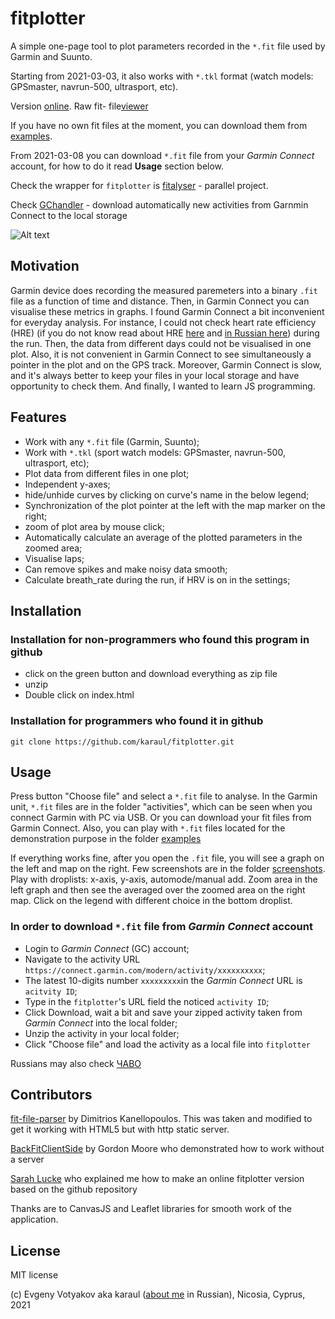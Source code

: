 # fitplotter

A simple one-page tool to plot parameters recorded in the `*.fit` file used by Garmin and Suunto.

Starting from 2021-03-03, it also works with `*.tkl` format (watch models: GPSmaster, navrun-500, ultrasport, etc).

Version [online](https://karaul.github.io/fitplotter). Raw fit- file[viewer](https://www.fitfileviewer.com/)

If you have no own fit files at the moment, you can download them from [examples](https://github.com/karaul/fitplotter/blob/main/examples/).

From 2021-03-08 you can download `*.fit` file from your _Garmin Connect_ account, for how to do it read  __Usage__ section below.

Check the wrapper for `fitplotter` is [fitalyser](https://github.com/karaul/fitalyser) - parallel project.

Check  [GChandler](https://github.com/karaul/gchandler) - download automatically new activities from Garnmin Connect to the local storage


![Alt text](https://github.com/karaul/fitplotter/blob/main/screenshots/screenshot.JPG?raw=true)

## Motivation

Garmin device does  recording the measured paremeters into a binary `.fit` file as a function of time and distance. Then, in Garmin Connect you can visualise these metrics in graphs. I found Garmin Connect a bit inconvenient for everyday analysis. For instance, I could not check heart rate efficiency (HRE) (if you do not know read about HRE [here](https://drive.google.com/file/d/17wK0y5p7rYlMRBogpZ9yicdnV191E1qx/view?usp=sharing) and  [in Russian here](https://grumbler.livejournal.com/104934.html)) during the run. Then, the data from different days could not be visualised in one plot. Also, it is not convenient in Garmin Connect to see simultaneously a pointer in the plot and on the GPS track. Moreover, Garmin Connect is slow, and it's always better to keep your files in your local storage and have opportunity to check them.  And finally, I wanted to learn JS programming.

## Features

- Work with any `*.fit` file (Garmin, Suunto);
- Work with `*.tkl` (sport watch models: GPSmaster, navrun-500, ultrasport, etc);
- Plot data from different files in one plot;
- Independent y-axes;
- hide/unhide curves by clicking on curve's name in the below legend;
- Synchronization of the plot pointer at the left with the map marker on the right;
- zoom of plot area by mouse click;
- Automatically calculate an average of the plotted parameters in the zoomed area;
- Visualise laps;
- Can remove spikes and  make noisy data smooth;
- Calculate breath_rate during the run, if HRV is on in the settings;

## Installation

### Installation for non-programmers who found this program in github

- click on the green button and download everything as zip file
- unzip
- Double click on index.html

### Installation for programmers who found it in github

`git clone https://github.com/karaul/fitplotter.git`

## Usage

Press button "Choose file" and select a `*.fit` file to analyse. In the Garmin unit,  `*.fit` files are in the folder "activities", which can be seen when you connect Garmin  with PC via USB. Or you can download your fit files from Garmin Connect. Also, you can play with `*.fit` files located for the demonstration purpose in the folder [examples](https://github.com/karaul/fitplotter/blob/main/examples/)

If everything works fine, after you open the `.fit` file, you will see a graph on the left and map on the right. Few screenshots are in the folder [screenshots](https://github.com/karaul/fitplotter/blob/main/screenshots/). Play with droplists: x-axis, y-axis, automode/manual add. Zoom area in the left graph and then see the averaged over the zoomed area on the right map. Click on the legend with different choice in the bottom droplist.

### In order to download `*.fit` file from _Garmin Connect_ account

- Login to _Garmin Connect_ (GC) account;
- Navigate to the activity URL `https://connect.garmin.com/modern/activity/xxxxxxxxxx`;
- The latest 10-digits number `xxxxxxxxx`in the _Garmin Connect_ URL is `acitvity ID`;
- Type in the `fitplotter`'s URL field the noticed `activity ID`;
- Click Download, wait a bit and save your zipped activity taken from _Garmin Connect_ into the local folder;
- Unzip the activity in your local folder;
- Click "Choose file" and load the activity as a local file into `fitplotter`

Russians may also check [ЧАВО](https://github.com/karaul/fitplotter/blob/main/screenshots/FAQ_ru.md)

## Contributors

[fit-file-parser](https://github.com/jimmykane/fit-parser) by Dimitrios Kanellopoulos. This  was taken and modified to get it working with HTML5 but with http static server.

[BackFitClientSide](https://github.com/gfmoore/BackFitClientSide) by Gordon Moore who demonstrated how to work without a server

[Sarah Lucke](https://github.com/SarahLucke) who explained me how to make an online fitplotter version based on the github repository

Thanks are to CanvasJS and Leaflet libraries for smooth work of the application.

## License

MIT license

(c) Evgeny Votyakov aka karaul ([about me](http://www.irc-club.ru/karaul.html) in Russian), Nicosia, Cyprus, 2021

